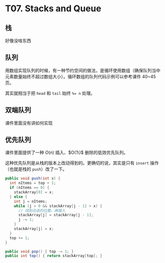 
T07\. Stacks and Queue
======================


栈
-


好像没啥东西


队列
--


用数组实现队列的时候，有一种节约空间的做法，是循环使用数组（确保队列当中元素数量始终不超过数组大小）。循环数组的队列代码示例可以参考课件 40\~45 页。


其实就相当于把 `head` 和 `tail` 始终 `%= n` 处理。


双端队列
----


课件里面没有讲如何实现


优先队列
----


课件里面提供了一种 $O(n)$ 插入、$O(1\)$ 删除的低效优先队列。


这种优先队列是从栈的版本上改动得到的。更确切的说，其实是只有 `insert` 操作（也就是栈的 `push`）改了一下。



```java
public void push(int x) {
  int nItems = top + 1;
  if (nItems == 0) {
    stackArray[0] = x;
  } else {
    int j = nItems;
    while (j > 0 && stackArray[j - 1] > x) {
      // 找到合适的位置，再插入
      stackArray[j] = stackArray[j - 1];
      j -= 1;
    }
    stackArray[j] = x;
  }
  top += 1;
}

public void pop() { top -= 1; }
public int top() { return stackArray[top]; }

```

